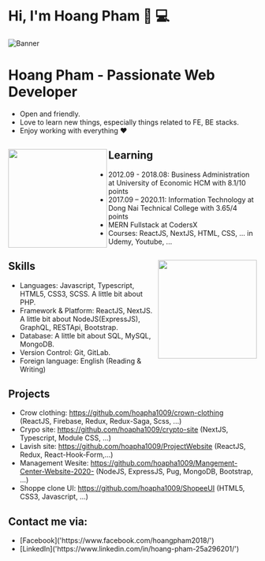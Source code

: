 # Hi, I'm Hoang Pham 👋 💻 
![Banner](https://res.cloudinary.com/hoapha1009/image/upload/v1613574588/anhdaidienmoi_bejh7m.jpg)

# Hoang Pham - Passionate Web Developer

- Open and friendly.
- Love to learn new things, especially things related to FE, BE stacks.
- Enjoy working with everything ❤

## Learning <a href="https://github.com/hoapha1009"><img align="left" width="auto" height="200" src="https://res.cloudinary.com/hoapha1009/image/upload/v1613574901/learn_tg7sio.svg"></a>

- 2012.09 - 2018.08: Business Administration at University of Economic HCM with 8.1/10 points
- 2017.09 – 2020.11: Information Technology at Dong Nai Technical College with 3.65/4 points
- MERN Fullstack at CodersX
- Courses: ReactJS, NextJS, HTML, CSS, ... in Udemy, Youtube, ...

## Skills<img align="right" width="auto" height="200" src="https://res.cloudinary.com/hoapha1009/image/upload/v1613575942/skill_segyso.svg">

- Languages: Javascript, Typescript, HTML5, CSS3, SCSS. A little bit about PHP.
- Framework & Platform: ReactJS, NextJS. A little bit about NodeJS(ExpressJS), GraphQL, RESTApi, Bootstrap.
- Database: A little bit about SQL, MySQL, MongoDB.
- Version Control: Git, GitLab.
- Foreign language: English (Reading & Writing)

## Projects

- Crow clothing: https://github.com/hoapha1009/crown-clothing (ReactJS, Firebase, Redux, Redux-Saga, Scss, ...)
- Crypo site: https://github.com/hoapha1009/crypto-site (NextJS, Typescript, Module CSS, ...)
- Lavish site: https://github.com/hoapha1009/ProjectWebsite (ReactJS, Redux, React-Hook-Form,...)
- Management Wesite: https://github.com/hoapha1009/Mangement-Center-Website-2020- (NodeJS, ExpressJS, Pug, MongoDB, Bootstrap, ...)
- Shoppe clone UI: https://github.com/hoapha1009/ShopeeUI (HTML5, CSS3, Javascript, ...)

## Contact me via:
<ul>
<li>
[Facebook]('https://www.facebook.com/hoangpham2018/')
</li>
<li>
[LinkedIn]('https://www.linkedin.com/in/hoang-pham-25a296201/')
</li>
</ul>
